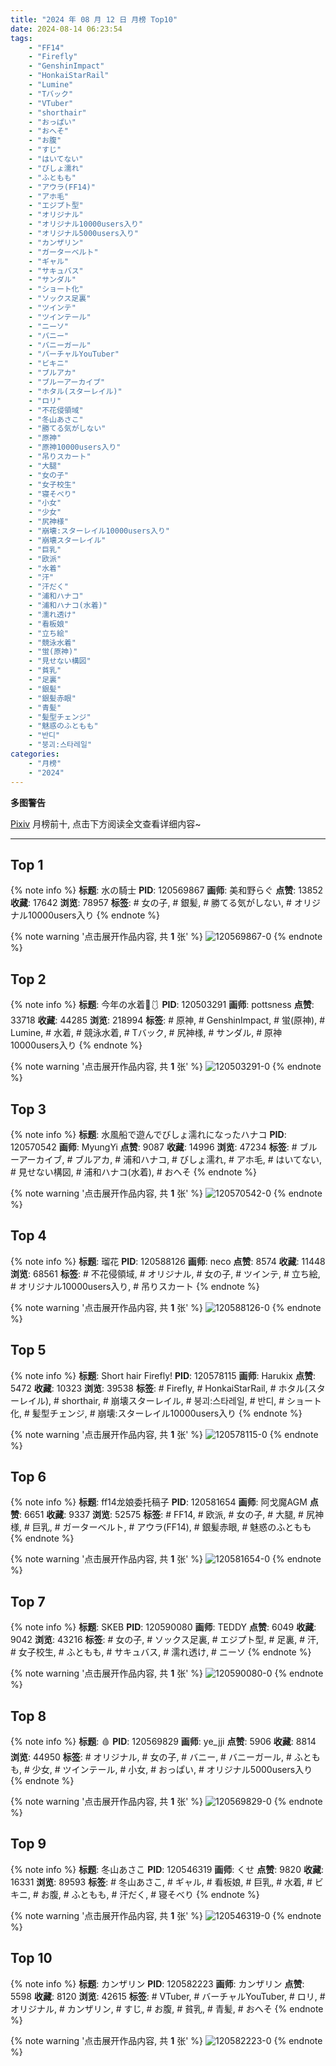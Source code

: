 ```yaml
---
title: "2024 年 08 月 12 日 月榜 Top10"
date: 2024-08-14 06:23:54
tags:
    - "FF14"
    - "Firefly"
    - "GenshinImpact"
    - "HonkaiStarRail"
    - "Lumine"
    - "Tバック"
    - "VTuber"
    - "shorthair"
    - "おっぱい"
    - "おへそ"
    - "お腹"
    - "すじ"
    - "はいてない"
    - "びしょ濡れ"
    - "ふともも"
    - "アウラ(FF14)"
    - "アホ毛"
    - "エジプト型"
    - "オリジナル"
    - "オリジナル10000users入り"
    - "オリジナル5000users入り"
    - "カンザリン"
    - "ガーターベルト"
    - "ギャル"
    - "サキュバス"
    - "サンダル"
    - "ショート化"
    - "ソックス足裏"
    - "ツインテ"
    - "ツインテール"
    - "ニーソ"
    - "バニー"
    - "バニーガール"
    - "バーチャルYouTuber"
    - "ビキニ"
    - "ブルアカ"
    - "ブルーアーカイブ"
    - "ホタル(スターレイル)"
    - "ロリ"
    - "不花侵領域"
    - "冬山あさこ"
    - "勝てる気がしない"
    - "原神"
    - "原神10000users入り"
    - "吊りスカート"
    - "大腿"
    - "女の子"
    - "女子校生"
    - "寝そべり"
    - "小女"
    - "少女"
    - "尻神様"
    - "崩壊:スターレイル10000users入り"
    - "崩壊スターレイル"
    - "巨乳"
    - "欧派"
    - "水着"
    - "汗"
    - "汗だく"
    - "浦和ハナコ"
    - "浦和ハナコ(水着)"
    - "濡れ透け"
    - "看板娘"
    - "立ち絵"
    - "競泳水着"
    - "蛍(原神)"
    - "見せない構図"
    - "貧乳"
    - "足裏"
    - "銀髪"
    - "銀髪赤眼"
    - "青髪"
    - "髪型チェンジ"
    - "魅惑のふともも"
    - "반디"
    - "붕괴:스타레일"
categories:
    - "月榜"
    - "2024"
---
```


<i class="fa fa-triangle-exclamation"></i>**多图警告**<i class="fa fa-triangle-exclamation"></i>

[Pixiv](https://www.pixiv.net/) 月榜前十, 点击下方阅读全文查看详细内容~

<!-- more -->

---

## Top 1

{% note info %}
**标题**: 水の騎士
**PID**: 120569867 **画师**: 美和野らぐ
**点赞**: 13852 **收藏**: 17642 **浏览**: 78957
**标签**: # 女の子, # 銀髪, # 勝てる気がしない, # オリジナル10000users入り
{% endnote %}

{% note warning '点击展开作品内容, 共 **1** 张' %}
![120569867-0](https://i.pixiv.re/img-original/img/2024/07/16/00/00/38/120569867_p0.png)
{% endnote %}

## Top 2

{% note info %}
**标题**: 今年の水着🌊🩱
**PID**: 120503291 **画师**: pottsness
**点赞**: 33718 **收藏**: 44285 **浏览**: 218994
**标签**: # 原神, # GenshinImpact, # 蛍(原神), # Lumine, # 水着, # 競泳水着, # Tバック, # 尻神様, # サンダル, # 原神10000users入り
{% endnote %}

{% note warning '点击展开作品内容, 共 **1** 张' %}
![120503291-0](https://i.pixiv.re/img-original/img/2024/07/14/00/00/19/120503291_p0.jpg)
{% endnote %}

## Top 3

{% note info %}
**标题**: 水風船で遊んでびしょ濡れになったハナコ
**PID**: 120570542 **画师**: MyungYi
**点赞**: 9087 **收藏**: 14996 **浏览**: 47234
**标签**: # ブルーアーカイブ, # ブルアカ, # 浦和ハナコ, # びしょ濡れ, # アホ毛, # はいてない, # 見せない構図, # 浦和ハナコ(水着), # おへそ
{% endnote %}

{% note warning '点击展开作品内容, 共 **1** 张' %}
![120570542-0](https://i.pixiv.re/img-original/img/2024/07/16/00/12/16/120570542_p0.jpg)
{% endnote %}

## Top 4

{% note info %}
**标题**: 瑠花
**PID**: 120588126 **画师**: neco
**点赞**: 8574 **收藏**: 11448 **浏览**: 68561
**标签**: # 不花侵領域, # オリジナル, # 女の子, # ツインテ, # 立ち絵, # オリジナル10000users入り, # 吊りスカート
{% endnote %}

{% note warning '点击展开作品内容, 共 **1** 张' %}
![120588126-0](https://i.pixiv.re/img-original/img/2024/07/16/18/46/54/120588126_p0.png)
{% endnote %}

## Top 5

{% note info %}
**标题**: Short hair Firefly!
**PID**: 120578115 **画师**: Harukix
**点赞**: 5472 **收藏**: 10323 **浏览**: 39538
**标签**: # Firefly, # HonkaiStarRail, # ホタル(スターレイル), # shorthair, # 崩壊スターレイル, # 붕괴:스타레일, # 반디, # ショート化, # 髪型チェンジ, # 崩壊:スターレイル10000users入り
{% endnote %}

{% note warning '点击展开作品内容, 共 **1** 张' %}
![120578115-0](https://i.pixiv.re/img-original/img/2024/07/16/08/22/32/120578115_p0.png)
{% endnote %}

## Top 6

{% note info %}
**标题**: ff14龙娘委托稿子
**PID**: 120581654 **画师**: 阿戈魔AGM
**点赞**: 6651 **收藏**: 9337 **浏览**: 52575
**标签**: # FF14, # 欧派, # 女の子, # 大腿, # 尻神様, # 巨乳, # ガーターベルト, # アウラ(FF14), # 銀髪赤眼, # 魅惑のふともも
{% endnote %}

{% note warning '点击展开作品内容, 共 **1** 张' %}
![120581654-0](https://i.pixiv.re/img-original/img/2024/07/16/12/42/51/120581654_p0.jpg)
{% endnote %}

## Top 7

{% note info %}
**标题**: SKEB
**PID**: 120590080 **画师**: TEDDY
**点赞**: 6049 **收藏**: 9042 **浏览**: 43216
**标签**: # 女の子, # ソックス足裏, # エジプト型, # 足裏, # 汗, # 女子校生, # ふともも, # サキュバス, # 濡れ透け, # ニーソ
{% endnote %}

{% note warning '点击展开作品内容, 共 **1** 张' %}
![120590080-0](https://i.pixiv.re/img-original/img/2024/07/16/20/01/42/120590080_p0.jpg)
{% endnote %}

## Top 8

{% note info %}
**标题**: 🩸
**PID**: 120569829 **画师**: ye_jji
**点赞**: 5906 **收藏**: 8814 **浏览**: 44950
**标签**: # オリジナル, # 女の子, # バニー, # バニーガール, # ふともも, # 少女, # ツインテール, # 小女, # おっぱい, # オリジナル5000users入り
{% endnote %}

{% note warning '点击展开作品内容, 共 **1** 张' %}
![120569829-0](https://i.pixiv.re/img-original/img/2024/07/16/00/00/30/120569829_p0.jpg)
{% endnote %}

## Top 9

{% note info %}
**标题**: 冬山あさこ
**PID**: 120546319 **画师**: くせ
**点赞**: 9820 **收藏**: 16331 **浏览**: 89593
**标签**: # 冬山あさこ, # ギャル, # 看板娘, # 巨乳, # 水着, # ビキニ, # お腹, # ふともも, # 汗だく, # 寝そべり
{% endnote %}

{% note warning '点击展开作品内容, 共 **1** 张' %}
![120546319-0](https://i.pixiv.re/img-original/img/2024/07/15/10/00/03/120546319_p0.png)
{% endnote %}

## Top 10

{% note info %}
**标题**: カンザリン
**PID**: 120582223 **画师**: カンザリン
**点赞**: 5598 **收藏**: 8120 **浏览**: 42615
**标签**: # VTuber, # バーチャルYouTuber, # ロリ, # オリジナル, # カンザリン, # すじ, # お腹, # 貧乳, # 青髪, # おへそ
{% endnote %}

{% note warning '点击展开作品内容, 共 **1** 张' %}
![120582223-0](https://i.pixiv.re/img-original/img/2024/07/16/13/23/27/120582223_p0.png)
{% endnote %}
